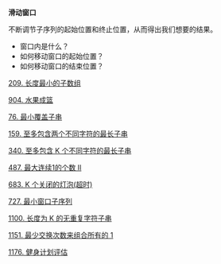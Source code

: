 
**滑动窗口**

不断调节子序列的起始位置和终止位置，从而得出我们想要的结果。

- 窗口内是什么？
- 如何移动窗口的起始位置？
- 如何移动窗口的结束位置？

<a href="209.cpp">209. 长度最小的子数组</a>

<a href="904.cpp">904. 水果成篮</a>

<a href="76.cpp">76. 最小覆盖子串</a>

<a href="159.cpp">159. 至多包含两个不同字符的最长子串</a>

<a href="340.cpp">340. 至多包含 K 个不同字符的最长子串</a>

<a href="487.cpp">487. 最大连续1的个数 II</a>

<a href="683.cpp">683. K 个关闭的灯泡(超时)</a>

<a href="727.cpp">727. 最小窗口子序列</a>

<a href="1100.cpp">1100. 长度为 K 的无重复字符子串</a>

<a href="1151.cpp">1151. 最少交换次数来组合所有的 1</a>

<a href="1176.cpp">1176. 健身计划评估</a>
